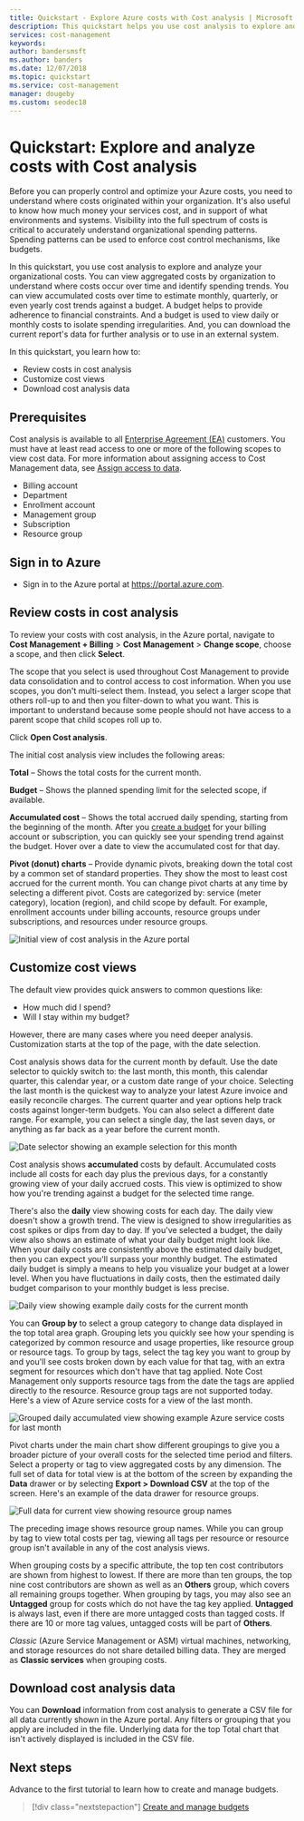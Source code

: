 ```yaml
---
title: Quickstart - Explore Azure costs with Cost analysis | Microsoft Docs
description: This quickstart helps you use cost analysis to explore and analyze your Azure organizational costs.
services: cost-management
keywords:
author: bandersmsft
ms.author: banders
ms.date: 12/07/2018
ms.topic: quickstart
ms.service: cost-management
manager: dougeby
ms.custom: seodec18
---
```

# Quickstart: Explore and analyze costs with Cost analysis

Before you can properly control and optimize your Azure costs, you need to understand where costs originated within your organization. It's also useful to know how much money your services cost, and in support of what environments and systems. Visibility into the full spectrum of costs is critical to accurately understand organizational spending patterns. Spending patterns can be used to enforce cost control mechanisms, like budgets.

In this quickstart, you use cost analysis to explore and analyze your organizational costs. You can view aggregated costs by organization to understand where costs occur over time and identify spending trends. You can view accumulated costs over time to estimate monthly, quarterly, or even yearly cost trends against a budget. A budget helps to provide adherence to financial constraints. And a budget is used to view daily or monthly costs to isolate spending irregularities. And, you can download the current report's data for further analysis or to use in an external system.

In this quickstart, you learn how to:

- Review costs in cost analysis
- Customize cost views
- Download cost analysis data


## Prerequisites

Cost analysis is available to all [Enterprise Agreement (EA)](https://azure.microsoft.com/pricing/enterprise-agreement/) customers. You must have at least read access to one or more of the following scopes to view cost data. For more information about assigning access to Cost Management data, see [Assign access to data](assign-access-acm-data.md).

- Billing account
- Department
- Enrollment account
- Management group
- Subscription
- Resource group

## Sign in to Azure

- Sign in to the Azure portal at https://portal.azure.com.

## Review costs in cost analysis

To review your costs with cost analysis, in the Azure portal, navigate to **Cost Management + Billing** &gt; **Cost Management** &gt; **Change scope**, choose a scope, and then click **Select**.

The scope that you select is used throughout Cost Management to provide data consolidation and to control access to cost information. When you use scopes, you don't multi-select them. Instead, you select a larger scope that others roll-up to and then you filter-down to what you want. This is important to understand because some people should not have access to a parent scope that child scopes roll up to.

Click **Open Cost analysis**.

The initial cost analysis view includes the following areas:

**Total** – Shows the total costs for the current month.

**Budget** – Shows the planned spending limit for the selected scope, if available.

**Accumulated cost** – Shows the total accrued daily spending, starting from the beginning of the month. After you [create a budget](tutorial-acm-create-budgets.md) for your billing account or subscription, you can quickly see your spending trend against the budget. Hover over a date to view the accumulated cost for that day.

**Pivot (donut) charts** – Provide dynamic pivots, breaking down the total cost by a common set of standard properties. They show the most to least cost accrued for the current month. You can change pivot charts at any time by selecting a different pivot. Costs are categorized by: service (meter category), location (region), and child scope by default. For example, enrollment accounts under billing accounts, resource groups under subscriptions, and resources under resource groups.

![Initial view of cost analysis in the Azure portal](./media/quick-acm-cost-analysis/cost-analysis-01.png)

## Customize cost views

The default view provides quick answers to common questions like:

- How much did I spend?
- Will I stay within my budget?

However, there are many cases where you need deeper analysis. Customization starts at the top of the page, with the date selection.

Cost analysis shows data for the current month by default. Use the date selector to quickly switch to: the last month, this month, this calendar quarter, this calendar year, or a custom date range of your choice. Selecting the last month is the quickest way to analyze your latest Azure invoice and easily reconcile charges. The current quarter and year options help track costs against longer-term budgets. You can also select a different date range. For example, you can select a single day, the last seven days, or anything as far back as a year before the current month.

![Date selector showing an example selection for this month](./media/quick-acm-cost-analysis/date-selector.png)

Cost analysis shows **accumulated** costs by default. Accumulated costs include all costs for each day plus the previous days, for a constantly growing view of your daily accrued costs. This view is optimized to show how you're trending against a budget for the selected time range.

There's also the **daily** view showing costs for each day. The daily view doesn't show a growth trend. The view is designed to show irregularities as cost spikes or dips from day to day. If you've selected a budget, the daily view also shows an estimate of what your daily budget might look like. When your daily costs are consistently above the estimated daily budget, then you can expect you'll surpass your monthly budget. The estimated daily budget is simply a means to help you visualize your budget at a lower level. When you have fluctuations in daily costs, then the estimated daily budget comparison to your monthly budget is less precise.

![Daily view showing example daily costs for the current month](./media/quick-acm-cost-analysis/daily-view.png)

You can **Group by** to select a group category to change data displayed in the top total area graph. Grouping lets you quickly see how your spending is categorized by common resource and usage properties, like resource group or resource tags. To group by tags, select the tag key you want to group by and you'll see costs broken down by each value for that tag, with an extra segment for resources which don't have that tag applied. Note Cost Management only supports resource tags from the date the tags are applied directly to the resource. Resource group tags are not supported today. Here's a view of Azure service costs for a view of the last month.

![Grouped daily accumulated view showing example Azure service costs for last month](./media/quick-acm-cost-analysis/grouped-daily-accum-view.png)

Pivot charts under the main chart show different groupings to give you a broader picture of your overall costs for the selected time period and filters. Select a property or tag to view aggregated costs by any dimension. The full set of data for total view is at the bottom of the screen by expanding the **Data** drawer or by selecting **Export > Download CSV** at the top of the screen. Here's an example of the data drawer for resource groups.

![Full data for current view showing resource group names](./media/quick-acm-cost-analysis/full-data-set.png)

The preceding image shows resource group names. While you can group by tag to view total costs per tag, viewing all tags per resource or resource group isn't available in any of the cost analysis views.

When grouping costs by a specific attribute, the top ten cost contributors are shown from highest to lowest. If there are more than ten groups, the top nine cost contributors are shown as well as an **Others** group, which covers all remaining groups together. When grouping by tags, you may also see an **Untagged** group for costs which do not have the tag key applied. **Untagged** is always last, even if there are more untagged costs than tagged costs. If there are 10 or more tag values, untagged costs will be part of **Others**.

*Classic* (Azure Service Management or ASM) virtual machines, networking, and storage resources do not share detailed billing data. They are merged as **Classic services** when grouping costs.


## Download cost analysis data

You can **Download** information from cost analysis to generate a CSV file for all data currently shown in the Azure portal. Any filters or grouping that you apply are included in the file. Underlying data for the top Total chart that isn't actively displayed is included in the CSV file.

## Next steps

Advance to the first tutorial to learn how to create and manage budgets.

> [!div class="nextstepaction"]
> [Create and manage budgets](tutorial-acm-create-budgets.md)
